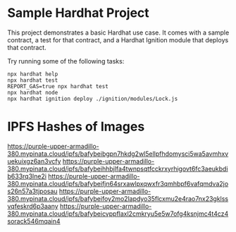 # Sample Hardhat Project

This project demonstrates a basic Hardhat use case. It comes with a sample contract, a test for that contract, and a Hardhat Ignition module that deploys that contract.

Try running some of the following tasks:

```shell
npx hardhat help
npx hardhat test
REPORT_GAS=true npx hardhat test
npx hardhat node
npx hardhat ignition deploy ./ignition/modules/Lock.js
```
# IPFS Hashes of Images
https://purple-upper-armadillo-380.mypinata.cloud/ipfs/bafybeibgpn7hkdg2wl5ellpfhdomysci5wa5avmhxvuekuixgz6an3vcfy
https://purple-upper-armadillo-380.mypinata.cloud/ipfs/bafybeihhbjlfa4twnpsqtfcckrxyrhigovt6fc3aeukbdib633rq3lne2i
https://purple-upper-armadillo-380.mypinata.cloud/ipfs/bafybeifjn64srxawlpxqwxfr3qmhbpf6vafqmdva2jos26n57a3tjposau
https://purple-upper-armadillo-380.mypinata.cloud/ipfs/bafybeifoy2mo2lapdyo35flcxmu2e4rao7nx23gklssvqfeskrd6p3aany
https://purple-upper-armadillo-380.mypinata.cloud/ipfs/bafybeicvppflaxl2cmkryu5e5w7ofg4ksnjmc4t4cz4sorack546mqain4